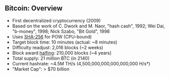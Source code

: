 ## Bitcoin: Overview

<ul class="smaller">
	<li class="fragment">First decentralized cryptocurrency (2009)</li>
	<li class="fragment">Based on the work of C. Dwork and M. Naor, "hash cash", 1992; Wei Dai, "b-money", 1998; Nick Szabo, "Bit Gold", 1998</li>
	<li class="fragment">Uses <a href="https://en.wikipedia.org/wiki/SHA-2" target="_blank" rel="noopener noreferrer">SHA-256</a> for POW (CPU-bound)</li>
	<li class="fragment">Target block time: 10 minutes (actual: ~8 minutes)</li>
	<li class="fragment">Difficulty readjust: 2,016 blocks (~2 weeks)</li>
	<li class="fragment">Block award <a href="http://www.thehalvening.com/index.php?lang=en_US" target="_blank" rel="noopener noreferrer">halfing</a>: 210,000 blocks (~4 years)</li>
	<li class="fragment">Total supply: 21 million BTC (in 2140)</li>
	<li class="fragment">Current hashrate: ~4.5M TH/s (4,500,000,000,000,000,000 H/s*)</li>
	<li class="fragment">"Market Cap": > $70 billion</li>
</ul>
